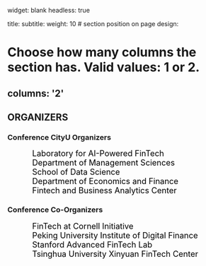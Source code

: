 widget: blank
headless: true

title: 
subtitle:
weight: 10  # section position on page
design:
  # Choose how many columns the section has. Valid values: 1 or 2.
  columns: '2'
---
  
## ORGANIZERS<br>
### Conference CityU Organizers

&emsp;&emsp;&emsp;&emsp;<font color=black size=4>Laboratory for AI-Powered FinTech</font><br>
&emsp;&emsp;&emsp;&emsp;<font color=black size=4>Department of Management Sciences</font><br>
&emsp;&emsp;&emsp;&emsp;<font color=black size=4>School of Data Science</font><br>
&emsp;&emsp;&emsp;&emsp;<font color=black size=4>Department of Economics and Finance</font><br>
&emsp;&emsp;&emsp;&emsp;<font color=black size=4>Fintech and Business Analytics Center</font><br>

### Conference Co-Organizers

&emsp;&emsp;&emsp;&emsp;<font color=black size=4>FinTech at Cornell Initiative</font><br>
&emsp;&emsp;&emsp;&emsp;<font color=black size=4>Peking University Institute of Digital Finance</font><br>
&emsp;&emsp;&emsp;&emsp;<font color=black size=4>Stanford Advanced FinTech Lab</font><br>
&emsp;&emsp;&emsp;&emsp;<font color=black size=4>Tsinghua University Xinyuan FinTech Center</font><br>
